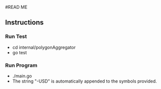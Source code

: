 #READ ME

## Instructions

### Run Test

- cd internal/polygonAggregator
- go test

### Run Program

- ./main.go <Valid Crypto Symbol>
- The string "-USD" is automatically appended to the symbols provided.
